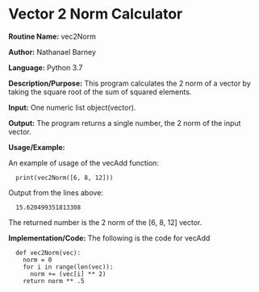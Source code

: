 # Vector 2 Norm Calculator

**Routine Name:**           vec2Norm

**Author:** Nathanael Barney

**Language:** Python 3.7

**Description/Purpose:** This program calculates the 2 norm of a vector by taking the square root of the sum of squared elements. 

**Input:** One numeric list object(vector).

**Output:** The program returns a single number, the 2 norm of the input vector.

**Usage/Example:**

An example of usage of the vecAdd function:

      print(vec2Norm([6, 8, 12]))

Output from the lines above:

      15.620499351813308

The returned number is the 2 norm of the [6, 8, 12] vector.

**Implementation/Code:** The following is the code for vecAdd

      def vec2Norm(vec):
        norm = 0
        for i in range(len(vec)):
          norm += (vec[i] ** 2)
        return norm ** .5
